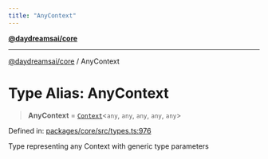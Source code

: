```yaml
---
title: "AnyContext"
---
```


[**@daydreamsai/core**](./api-reference.md)

***

[@daydreamsai/core](./api-reference.md) / AnyContext

# Type Alias: AnyContext

> **AnyContext** = [`Context`](./Context.md)\<`any`, `any`, `any`, `any`, `any`\>

Defined in: [packages/core/src/types.ts:976](https://github.com/dojoengine/daydreams/blob/bbf75946e0d6d99fbdde4cebb2f8a4e8926724f1/packages/core/src/types.ts#L976)

Type representing any Context with generic type parameters
